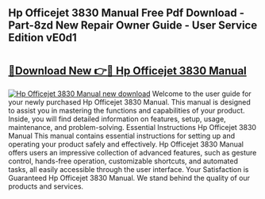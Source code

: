## Hp Officejet 3830 Manual Free Pdf Download - Part-8zd New Repair Owner Guide - User Service Edition vE0d1

# <h2><a href="http://bc418.oget.top/?id=Hp+Officejet+3830+Manual">🔗Download New 👉🔴 Hp Officejet 3830 Manual</a></h2>

[![Hp Officejet 3830 Manual new download](https://i.imgur.com/5g1atiW.png)](http://bc418.oget.top/?id=Hp+Officejet+3830+Manual)
Welcome to the user guide for your newly purchased Hp Officejet 3830 Manual. This manual is designed to assist you in mastering the functions and capabilities of your product. Inside, you will find detailed information on features, setup, usage, maintenance, and problem-solving. Essential Instructions Hp Officejet 3830 Manual This manual contains essential instructions for setting up and operating your product safely and effectively. Hp Officejet 3830 Manual offers users an impressive collection of advanced features, such as gesture control, hands-free operation, customizable shortcuts, and automated tasks, all easily accessible through the user interface. Your Satisfaction is Guaranteed Hp Officejet 3830 Manual. We stand behind the quality of our products and services.
